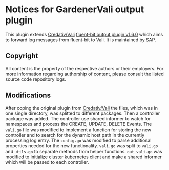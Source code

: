 # Notices for GardenerVali output plugin

This plugin extends [Credativ/Vali](https://github.com/credativ/vali) [fluent-bit output plugin v1.6.0](https://github.com/credativ/vali/tree/v1.6.0/cmd/fluent-bit) which aims to forward log messages from fluent-bit to Vali. It is maintained by SAP.

## Copyright

All content is the property of the respective authors or their employers. For
more information regarding authorship of content, please consult the listed
source code repository logs.

## Modifications

After coping the original plugin from [Credativ/Vali](https://github.com/credativ/vali/tree/v1.6.0/cmd/fluent-bit) the files, which was in one single directory, was splitted to different packages. Then a controller package was added. The controller use shared informer to watch for namespaces and process the CREATE, UPDATE, DELETE Events. The `vali.go` file was modified to implement a function for storing the new controller and to search for the dynamic host path in the currently processing log entry. The `config.go` was modified to parse additional properties needed for the new functionality. `vali.go` was split to `vali.go` and `utils.go` to separate methods from helper functions. `out_vali.go` was modified to initialize cluster kubernetes client and make a shared informer which will be passed to each controller.